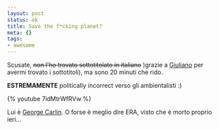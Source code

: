 ```yaml
--- 
layout: post
status: ok
title: Save the f*cking planet?
meta: {}
tags: 
- awesome
---
```

Scusate, <s>non l'ho trovato sottotitolato in italiano</s> )grazie a [Giuliano](http://firewalker.iobloggo.com/) per avermi trovato i sottotitoli), ma sono 20 minuti che rido.  
  
**ESTREMAMENTE** politically incorrect verso gli ambientalisti :)  
  
{% youtube 7idMtrWfRVw %}
  
Lui è [George Carlin](http://www.georgecarlin.com/). O forse è meglio dire ERA, visto che è morto proprio ieri...  
  
 
